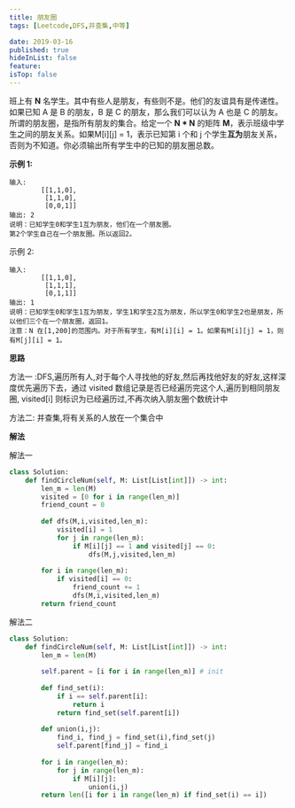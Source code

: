```yaml
---
title: 朋友圈
tags: [Leetcode,DFS,并查集,中等]

date: 2019-03-16
published: true
hideInList: false
feature: 
isTop: false
---
```







班上有 **N** 名学生。其中有些人是朋友，有些则不是。他们的友谊具有是传递性。如果已知 A 是 B 的朋友，B 是 C 的朋友，那么我们可以认为 A 也是 C 的朋友。所谓的朋友圈，是指所有朋友的集合。给定一个 **N * N** 的矩阵 **M**，表示班级中学生之间的朋友关系。如果M[i][j] = 1，表示已知第 i 个和 j 个学生**互为**朋友关系，否则为不知道。你必须输出所有学生中的已知的朋友圈总数。


**示例 1:**

```
输入: 
        [[1,1,0],
         [1,1,0],
         [0,0,1]]
输出: 2 
说明：已知学生0和学生1互为朋友，他们在一个朋友圈。
第2个学生自己在一个朋友圈。所以返回2。
```

示例 2:

```
输入: 
        [[1,1,0],
         [1,1,1],
         [0,1,1]]
输出: 1
说明：已知学生0和学生1互为朋友，学生1和学生2互为朋友，所以学生0和学生2也是朋友，所以他们三个在一个朋友圈，返回1。
注意：N 在[1,200]的范围内。对于所有学生，有M[i][i] = 1。如果有M[i][j] = 1，则有M[j][i] = 1。
```

**思路**

方法一 :DFS,遍历所有人,对于每个人寻找他的好友,然后再找他好友的好友,这样深度优先遍历下去，通过 visited 数组记录是否已经遍历完这个人,遍历到相同朋友圈, visited[i] 则标识为已经遍历过,不再次纳入朋友圈个数统计中

方法二: 并查集,将有关系的人放在一个集合中

**解法**

解法一

```python
class Solution:
    def findCircleNum(self, M: List[List[int]]) -> int:
        len_m = len(M)
        visited = [0 for i in range(len_m)]
        friend_count = 0
        
        def dfs(M,i,visited,len_m):
            visited[i] = 1
            for j in range(len_m):
                if M[i][j] == 1 and visited[j] == 0:
                    dfs(M,j,visited,len_m)
            
        for i in range(len_m):
            if visited[i] == 0:
                friend_count += 1
                dfs(M,i,visited,len_m)
        return friend_count
```

解法二

```python
class Solution:
    def findCircleNum(self, M: List[List[int]]) -> int:
        len_m = len(M)
   
        self.parent = [i for i in range(len_m)] # init 
        
        def find_set(i):
            if i == self.parent[i]:
                return i
            return find_set(self.parent[i])
        
        def union(i,j):
            find_i, find_j = find_set(i),find_set(j)
            self.parent[find_j] = find_i
        
        for i in range(len_m):
            for j in range(len_m):
                if M[i][j]:
                    union(i,j)
        return len([i for i in range(len_m) if find_set(i) == i])
```